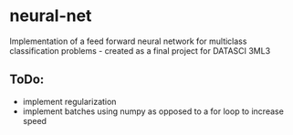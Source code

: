 # neural-net
Implementation of a feed forward neural network for multiclass classification problems - created as a final project for DATASCI 3ML3

## ToDo:
- implement regularization
- implement batches using numpy as opposed to a for loop to increase speed
